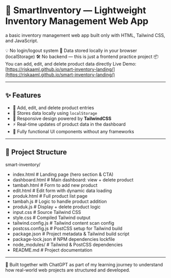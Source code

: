 # 🚀 SmartInventory — Lightweight Inventory Management Web App
a basic inventory management web app built only with HTML, Tailwind CSS, and JavaScript.

💡 No login/logout system
💾 Data stored locally in your browser (localStorage)
🛠️ No backend — this is just a frontend practice project
📦 You can add, edit, and delete product data directly
Live Demo:[https://riskaaml.github.io/smart-inventory-landing/](https://riskaaml.github.io/smart-inventory-landing/)

---

## ✨ Features

- 🧾 Add, edit, and delete product entries
- 💾 Stores data locally using `localStorage`
- 📱 Responsive design powered by **TailwindCSS**
- ⚡ Real-time updates of product data in the dashboard
- 🔧 Fully functional UI components without any frameworks

---

## 📁 Project Structure
smart-inventory/
- index.html           # Landing page (hero section & CTA)
- dashboard.html       # Main dashboard: view + delete product
- tambah.html          # Form to add new product
- edit.html            # Edit form with dynamic data loading
- produk.html          # Full product list page
- tambah.js            # Logic to handle product addition
- produk.js            # Display + delete product logic
- input.css            # Source Tailwind CSS
- style.css            # Compiled Tailwind output
- tailwind.config.js   # Tailwind content scan config
- postcss.config.js    # PostCSS setup for Tailwind build
- package.json         # Project metadata & Tailwind build script
- package-lock.json    # NPM dependencies lockfile
- node_modules/        # Tailwind & PostCSS dependencies
- README.md            # Project documentation

---

🧠 Built together with ChatGPT as part of my learning journey to understand how real-world web projects are structured and developed.


